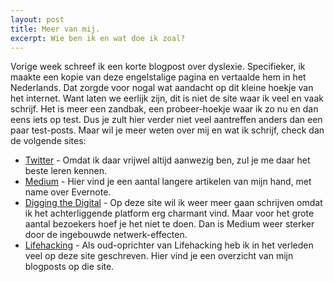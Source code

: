```yaml
---
layout: post
title: Meer van mij.
excerpt: Wie ben ik en wat doe ik zoal?
---
```


Vorige week schreef ik een korte blogpost over dyslexie. Specifieker, ik maakte een kopie van deze engelstalige pagina en vertaalde hem in het Nederlands. Dat zorgde voor nogal wat aandacht op dit kleine hoekje van het internet. Want laten we eerlijk zijn, dit is niet de site waar ik veel en vaak schrijf. Het is meer een zandbak, een probeer-hoekje waar ik zo nu en dan eens iets op test. Dus je zult hier verder niet veel aantreffen anders dan een paar test-posts. Maar wil je meer weten over mij en wat ik schrijf, check dan de volgende sites:

* [Twitter](http://www.twitter.com/frankmeeuwsen) - Omdat ik daar vrijwel altijd aanwezig ben, zul je me daar het beste leren kennen.
* [Medium](https://medium.com/@frankmeeuwsen) - Hier vind je een aantal langere artikelen van mijn hand, met name over Evernote.
* [Digging the Digital](http://diggingthedigital.com) - Op deze site wil ik weer meer gaan schrijven omdat ik het achterliggende platform erg charmant vind. Maar voor het grote aantal bezoekers hoef je het niet te doen. Dan is Medium weer sterker door de ingebouwde netwerk-effecten.
* [Lifehacking](http://lifehacking.nl/author/frankmeeuwsen/) - Als oud-oprichter van Lifehacking heb ik in het verleden veel op deze site geschreven. Hier vind je een overzicht van mijn blogposts op die site.
